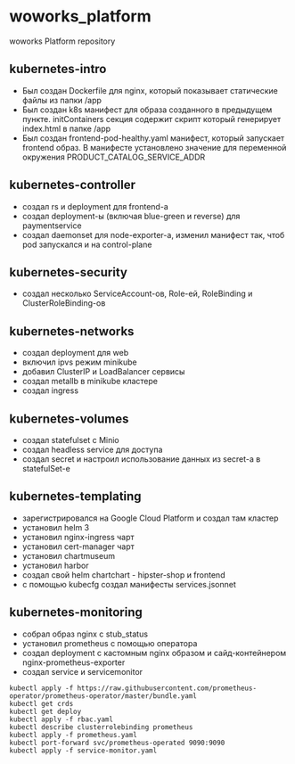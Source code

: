# woworks_platform
woworks Platform repository

## kubernetes-intro
- Был создан Dockerfile для nginx, который показывает статические файлы из папки /app
- Был создан k8s манифест для образа созданного в предыдущем пункте. initContainers секция содержит скрипт который генерирует index.html в папке /app
- Был создан frontend-pod-healthy.yaml манифест, который запускает frontend образ. В манифесте установлено значение для переменной окружения PRODUCT_CATALOG_SERVICE_ADDR

## kubernetes-controller
- создал rs и deployment для frontend-а
- создал deployment-ы (включая blue-green и reverse) для paymentservice
- создал daemonset для node-exporter-а, изменил манифест так, чтоб pod запускался и на control-plane

## kubernetes-security
- создал несколько ServiceAccount-ов, Role-ей, RoleBinding и ClusterRoleBinding-ов

## kubernetes-networks
- создал deployment для web
- включил ipvs режим minikube
- добавил ClusterIP и LoadBalancer сервисы
- создал metallb в minikube кластере
- создал ingress

## kubernetes-volumes
- создал statefulset c Minio
- создал headless service для доступа
- создал secret и настроил использование данных из secret-а в statefulSet-е

## kubernetes-templating
- зарегистрировался на Google Cloud Platform и создал там кластер
- установил helm 3
- установил nginx-ingress чарт
- установил cert-manager чарт
- установил chartmuseum
- установил harbor
- cоздал свой helm chartchart - hipster-shop и frontend
- c помощью kubecfg создал манифесты services.jsonnet



## kubernetes-monitoring
- собрал образ nginx с stub_status
- установил prometheus с помощью оператора
- создал deployment с кастомным nginx образом и сайд-контейнером nginx-prometheus-exporter
- создал service и servicemonitor

```shell
kubectl apply -f https://raw.githubusercontent.com/prometheus-operator/prometheus-operator/master/bundle.yaml
kubectl get crds
kubectl get deploy 
kubectl apply -f rbac.yaml
kubectl describe clusterrolebinding prometheus
kubectl apply -f prometheus.yaml
kubectl port-forward svc/prometheus-operated 9090:9090
kubectl apply -f service-monitor.yaml
```